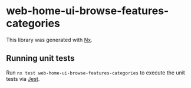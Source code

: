 # web-home-ui-browse-features-categories

This library was generated with [Nx](https://nx.dev).

## Running unit tests

Run `nx test web-home-ui-browse-features-categories` to execute the unit tests via [Jest](https://jestjs.io).
